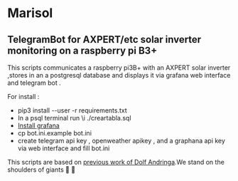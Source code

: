 # Marisol
## TelegramBot for AXPERT/etc solar inverter monitoring on a raspberry pi B3+

This scripts communicates a raspberry pi3B+ with an AXPERT solar inverter ,stores in an a postgresql database and displays it via grafana web interface and telegram bot .

For install : 
  * pip3 install --user -r requirements.txt 
  * In a psql terminal run \i ./creartabla.sql
  * [Install grafana](http://pdacontroles.com/instalacion-completa-dashboard-grafana-en-raspberry-pi-3-b-b/)
  * cp bot.ini.example bot.ini 
  * create telegram api key , openweather apikey , and a graphana api key via web interface and fill bot.ini 
  
This scripts are based on [previous work of Dolf Andringa](http://allican.be/blog/2017/01/28/reverse-engineering-cypress-serial-usb.html).We stand on the shoulders of giants :muscle: :metal:


